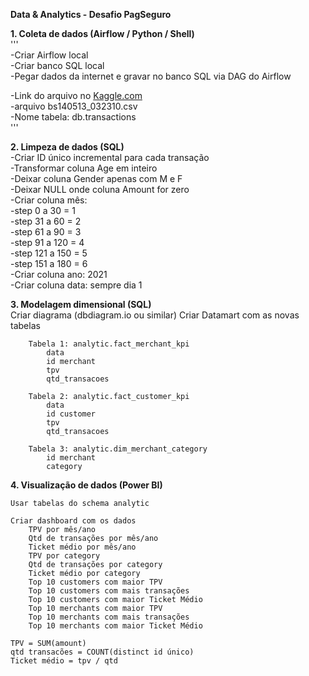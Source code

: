 **Data & Analytics - Desafio PagSeguro**  
  
**1. Coleta de dados (Airflow / Python / Shell)**  
'''  
-Criar Airflow local  
-Criar banco SQL local  
-Pegar dados da internet e gravar no banco SQL via DAG do Airflow  
  
-Link do arquivo no [Kaggle.com](https://www.kaggle.com/ealaxi/banksim1?select=bs140513_032310.csv)  
-arquivo bs140513_032310.csv  
-Nome tabela: db.transactions  
'''
  
**2. Limpeza de dados (SQL)**  
    -Criar ID único incremental para cada transação  
    -Transformar coluna Age em inteiro  
    -Deixar coluna Gender apenas com M e F  
    -Deixar NULL onde coluna Amount for zero  
    -Criar coluna mês:  
        -step 0 a 30 = 1  
        -step 31 a 60 = 2  
        -step 61 a 90 = 3  
        -step 91 a 120 = 4  
        -step 121 a 150 = 5  
        -step 151 a 180 = 6  
    -Criar coluna ano: 2021  
    -Criar coluna data: sempre dia 1  
  
  
  
**3. Modelagem dimensional (SQL)**  
    Criar diagrama (dbdiagram.io ou similar)
    Criar Datamart com as novas tabelas
    
        Tabela 1: analytic.fact_merchant_kpi
            data
            id merchant
            tpv
            qtd_transacoes

        Tabela 2: analytic.fact_customer_kpi
            data
            id customer
            tpv
            qtd_transacoes

        Tabela 3: analytic.dim_merchant_category
            id merchant
            category

**4. Visualização de dados (Power BI)**

    Usar tabelas do schema analytic

    Criar dashboard com os dados
        TPV por mês/ano
        Qtd de transações por mês/ano
        Ticket médio por mês/ano
        TPV por category
        Qtd de transações por category
        Ticket médio por category
        Top 10 customers com maior TPV
        Top 10 customers com mais transações
        Top 10 customers com maior Ticket Médio
        Top 10 merchants com maior TPV
        Top 10 merchants com mais transações
        Top 10 merchants com maior Ticket Médio

    TPV = SUM(amount)
    qtd transacões = COUNT(distinct id único)
    Ticket médio = tpv / qtd

